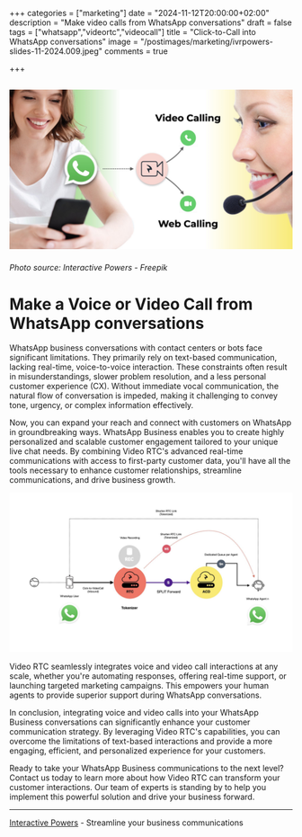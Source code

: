 +++
categories = ["marketing"]
date = "2024-11-12T20:00:00+02:00"
description = "Make video calls from WhatsApp conversations"
draft = false
tags = ["whatsapp","videortc","videocall"]
title = "Click-to-Call into WhatsApp conversations"
image = "/postimages/marketing/ivrpowers-slides-11-2024.009.jpeg"
comments = true

+++

![Click-to-Call into WhatsApp conversations](/postimages/marketing/ivrpowers-slides-11-2024.009.jpeg)
-------
###### Photo source: Interactive Powers - Freepik

# Make a Voice or Video Call from WhatsApp conversations

WhatsApp business conversations with contact centers or bots face significant limitations. They primarily rely on text-based communication, lacking real-time, voice-to-voice interaction. These constraints often result in misunderstandings, slower problem resolution, and a less personal customer experience (CX). Without immediate vocal communication, the natural flow of conversation is impeded, making it challenging to convey tone, urgency, or complex information effectively.

Now, you can expand your reach and connect with customers on WhatsApp in groundbreaking ways. WhatsApp Business enables you to create highly personalized and scalable customer engagement tailored to your unique live chat needs. By combining Video RTC's advanced real-time communications with access to first-party customer data, you'll have all the tools necessary to enhance customer relationships, streamline communications, and drive business growth.

![diagram video call for WhatsApp](/postimages/marketing/WhatsApp-RTC.006.jpeg)

Video RTC seamlessly integrates voice and video call interactions at any scale, whether you're automating responses, offering real-time support, or launching targeted marketing campaigns. This empowers your human agents to provide superior support during WhatsApp conversations.

In conclusion, integrating voice and video calls into your WhatsApp Business conversations can significantly enhance your customer communication strategy. By leveraging Video RTC's capabilities, you can overcome the limitations of text-based interactions and provide a more engaging, efficient, and personalized experience for your customers.

Ready to take your WhatsApp Business communications to the next level? Contact us today to learn more about how Video RTC can transform your customer interactions. Our team of experts is standing by to help you implement this powerful solution and drive your business forward.

---
[Interactive Powers](http://www.ivrpowers.com/) - Streamline your business communications

